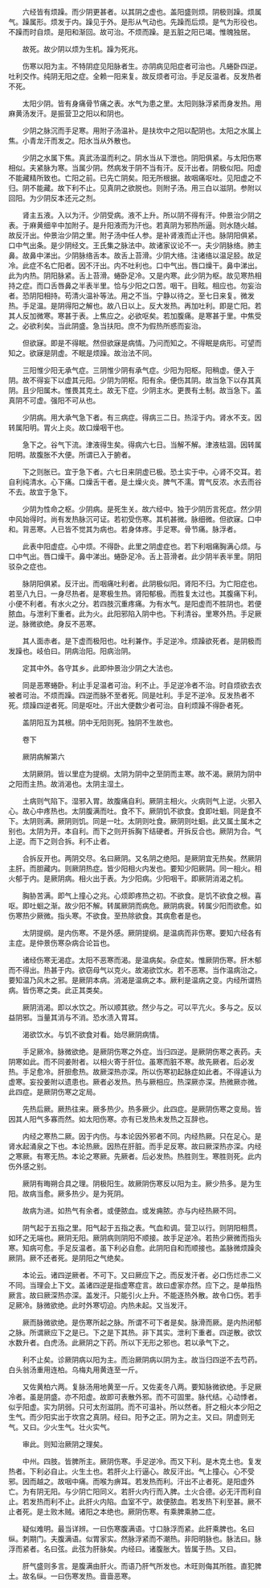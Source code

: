 <!-- { "loadSidebar": true } -->
　　六经皆有烦躁。而少阴更甚者。以其阴之虚也。盖阳盛则烦。阴极则躁。烦属气。躁属形。烦发于内。躁见于外。是形从气动也。先躁而后烦。是气为形役也。不躁而时自烦。是阳和渐回。故可治。不烦而躁。是五脏之阳已竭。惟魄独居。

　　故死。故少阴以烦为生机。躁为死兆。

　　伤寒以阳为主。不特阴症见阳脉者生。亦阴病见阳症者可治也。凡蜷卧四逆。吐利交作。纯阴无阳之症。全赖一阳来复。故反烦者可治。手足反温者。反发热者不死。

　　太阳少阴。皆有身痛骨节痛之表。水气为患之里。太阳则脉浮紧而身发热。用麻黄汤发汗。是振营卫之阳以和阴也。

　　少阴之脉沉而手足寒。用附子汤温补。是扶坎中之阳以配阴也。太阳之水属上焦。小青龙汗而发之。阳水当从外散也。

　　少阴之水属下焦。真武汤温而利之。阴水当从下泄也。阴阳俱紧。与太阳伤寒相似。夫紧脉为寒。当属少阴。然病发于阴不当有汗。反汗出者。阴极似阳。阳虚不能藏精所致也。亡阳之前。已先亡阴矣。阳无所根据。故咽痛呕吐。见阳虚之不归。阴不能藏。故下利不止。见真阴之欲脱也。则附子汤。用三白以滋阴。参附以回阳。为少阴反本还元之剂。

　　肾主五液。入以为汗。少阴受病。液不上升。所以阴不得有汗。仲景治少阴之表。于麻黄细辛中加附子。是升阳液而为汗也。若真阴为邪热所逼。则水随火越。故反汗出。仲景治少阴之里。附子汤中任人参。是补肾液而止汗也。脉阴阳俱紧。口中气出条。是少阴经文。王氏集之脉法中。故诸家议论不一。夫少阴脉络。肺主鼻。故鼻中涕出。少阴脉络舌本。故舌上苔滑。少阴大络。注诸络以温足胫。故足冷。此症不名亡阳者。因不汗出。内不吐利也。口中气出。唇口燥干。鼻中涕出。此为内热。阴阳脉紧。舌上苔滑。蜷卧足冷。又是内寒。此少阴为枢。故见寒热相持之症。而口舌唇鼻之半表半里。恰与少阳之口苦。咽干。目眩。相应也。勿妄治者。恐阴阳相持。苟清火温补等法。用之不当。宁静以待之。至七日来复。微发热。手足温。是阴得阳之解也。故八日以上。反大发热。再加吐利。即是亡阳。若其人反加微寒。寒甚于表。上焦应之。必欲呕矣。若加腹痛。是寒甚于里。中焦受之。必欲利矣。当此阴盛。急当扶阳。庶不为假热所惑而妄治。

　　但欲寐。即是不得眠。然但欲寐是病情。乃问而知之。不得眠是病形。可望而知之。欲寐是阴虚。不眠是烦躁。故治法不同。

　　三阳惟少阳无承气症。三阴惟少阴有承气症。少阳为阳枢。阳稍虚。便入于阴。故不得妄下以虚其元阳。少阴为阴枢。阳有余。便伤其阴。故当急下以存其真阴。且少阳属木。惟畏其克土。故无下症。少阴主水。更畏有土制。故当急下。盖真阴不可虚。强阳不可从也。

　　少阴病。用大承气急下者。有三病症。得病三二日。热淫于内。肾水不支。因转属阳明。胃火上炎。故口燥咽干也。

　　急下之。谷气下流。津液得生矣。得病六七日。当解不解。津液枯涸。因转属阳明。故腹胀不大便。所谓已入于腑者。

　　下之则胀已。宜于急下者。六七日来阴虚已极。恐土实于中。心肾不交耳。若自利纯清水。心下痛。口燥舌干者。是土燥火炎。脾气不濡。胃气反浓。水去而谷不去。故宜于急下。

　　少阴为性命之枢。少阴病。是死生关。故六经中。独于少阴历言死症。然少阴中风始得时。尚有发热脉沉可证。若初受伤寒。其机甚微。脉细微。但欲寐。口中和。背恶寒。人已皆不觉其为病也。若身体疼。手足寒。骨节痛。脉浮者。

　　此表中阳虚症。心中烦。不得卧。此里之阴虚症也。若下利咽痛胸满心烦。与口中气出。唇口燥干。鼻中涕出。蜷卧足冷。舌上苔滑者。此少阴半表半里。阴阳驳杂之症也。

　　脉阴阳俱紧。反汗出。而咽痛吐利者。此阴极似阳。肾阳不归。为亡阳症也。若至八九日。一身尽热者。是寒极生热。肾阳郁极。而胜复太过也。其腹痛下利。小便不利者。有水火之分。若四肢沉重疼痛。为有水气。是阳虚而不胜阴也。若便脓血。与泄利下重者。此为火。此阳邪陷入阴中也。下利清谷。里寒外热。手足厥逆。脉微欲绝。身反不恶寒。

　　其人面赤者。是下虚而极阳也。吐利兼作。手足逆冷。烦躁欲死者。是阴极而发躁也。岐伯曰。阴病治阳。阳病治阴。

　　定其中外。各守其乡。此即仲景治少阴之大法也。

　　同是恶寒蜷卧。利止手足温者可治。利不止。手足逆冷者不治。时自烦欲去衣被者可治。不烦而躁。四逆而脉不至者死。同是吐利。手足不逆冷。反发热者不死。烦躁四逆者死。同是呕吐。汗出大便数少者可治。自利烦躁不得卧者死。

　　盖阴阳互为其根。阴中无阳则死。独阴不生故也。

　　卷下

　　厥阴病解第六

　　太阴厥阴。皆以里症为提纲。太阴为阴中之至阴而主寒。故不渴。厥阴为阴中之阳而主热。故消渴也。太阴主湿土。

　　土病则气陷下。湿邪入胃。故腹痛自利。厥阴主相火。火病则气上逆。火邪入心。故心中疼热也。太阴腹满而吐。食不下。厥阴饥不欲食。食即吐蛔。同是食不下。太阴则满。厥阴则饥。同是一吐。太阴则吐食。厥阴则吐蛔。此又属土属木之别也。太阴为开。本自利。而下之则开拆胸下结硬者。开拆反合也。厥阴为合。气上逆。而下之则合拆。利不止者。

　　合拆反开也。两阴交尽。名曰厥阴。又名阴之绝阳。是厥阴宜无热矣。然厥阴主肝。而胆藏内。则厥阴热症。皆少阳相火内发也。要知少阳厥阴。同一相火。相火郁于内。是厥阴病。相火出于表。为少阳病。少阳咽干。即厥阴消渴之机。

　　胸胁苦满。即气上撞心之兆。心烦即疼热之初。不欲食。是饥不欲食之根。喜呕。即吐蛔之渐。故少阳不解。转属厥阴而病危。厥阴病衰。转属少阳而欲愈。如伤寒热少厥微。指头寒。不欲食。至热除欲食。其病愈者是也。

　　太阴提纲。是内伤寒。不是外感。厥阴提纲。是温病而非伤寒。要知六经各有主症。是仲景伤寒杂病合论旨也。

　　诸经伤寒无渴症。太阳不恶寒而渴。是温病矣。杂症矣。惟厥阴伤寒。肝木郁而不得出。热甚于内。欲窃母气以克火。故渴欲饮水。若不恶寒。当作温病治之。要知温乃风木之邪。是厥阴本病。消渴是温病之本。厥利是温病之变。内经所谓热病。皆伤寒之类。此正其类矣。

　　厥阴消渴。即以水饮之。所以顺其欲。然少与之。可以平亢火。多与之。反以益阴邪。当量其消与不消。恐水渍入胃耳。

　　渴欲饮水。与饥不欲食对看。始尽厥阴病情。

　　手足厥冷。脉微欲绝。是厥阴伤寒之外症。当归四逆。是厥阴伤寒之表药。夫阴寒如此。而不同姜附者。以相火寄于肝位。虽寒而脏不寒。故先厥者。后必发热。手足愈冷。肝胆愈热。故厥深热亦深。所以伤寒初起脉症如此者。不得遽认为虚寒。妄投姜附以遗患也。厥者必发热。热与厥相应。热深厥亦深。热微厥亦微。此四症。是厥阴伤寒之定局。

　　先热后厥。厥热往来。厥多热少。热多厥少。此四症。是厥阴伤寒之变局。皆因其人阳气多寡而然。如太阳伤寒。亦有已发热未发热之互辞也。

　　内经之寒热二厥。因于内伤。与本论因外邪者不同。内经热厥。只在足心。是肾水起涌泉之下也。本论热厥。因热在肝脏。而手足反寒。故曰厥深热亦深。内经之寒厥。有寒无热。本论之寒厥。先厥者。后必发热。热胜则生。寒胜则死。此内伤外感之别。

　　厥阴有晦朔合具之理。阴极阳生。故厥阴伤寒反以阳为主。厥少热多。是为生阳。故病当愈。厥多热少。是为死阴。

　　故病为进。如热气有余者。或便脓血。或发痈脓。亦与内经热厥不同。

　　阴气起于五指之里。阳气起于五指之表。气血和调。营卫以行。则阴阳相贯。如环之无端也。厥阴无阳。厥阴病则阴阳不顺接。故手足逆冷。若热少厥微而指头寒。知病可愈。手足反温者。虽下利必自愈。此阴阳自和而顺接也。盖脉微烦躁灸厥阴。厥不还者死。是阴阳之气绝矣。

　　本论云。诸四逆厥者。不可下。又曰厥应下之。而反发汗者。必口伤烂赤二义不同。当理会上下文。盖诸四逆是指虚寒症言。故曰虚家亦然。应下之。是单指热厥言。故曰厥深热亦深。盖发汗。只能引火上升。不能逐热外散。故令口伤。若手足厥冷。脉微欲绝。此时外寒切迫。内热未起。又当发汗。

　　厥而脉微欲绝。是伤寒所起之脉。所谓不可下者是矣。脉滑而厥。是内热闭郁之脉。所谓厥应下之是已。下之是下其热。非下其实。泄利下重者。四逆散。欲饮水数升者。白虎汤。此厥阴之下药。所以下无形之邪也。若以承气下之。

　　利不止矣。诊厥阴病以阳为主。而治厥阴病以阴为主。故当归四逆不去芍药。白头翁汤重用连柏。乌梅丸用黄连至一斤。

　　又佐黄柏六两。复脉汤用地黄至一斤。又佐麦冬八两。要知脉微欲绝。手足厥冷者。虽是阴盛。亦不阳虚。故即可表散外邪。而不可固里。脉代结。心动悸者。似乎阳虚。实为阴弱。只可太剂滋阴。而不可温补。所以然者。肝之相火本少阳之生气。而少阳实出于坎宫之真阴。经曰。阳予之正。阴为之主。又曰。阴虚则无气。又曰。少火生气。壮火实气。

　　审此。则知治厥阴之理矣。

　　中州。四肢。皆脾所主。厥阴伤寒。手足逆冷。而又下利。是木克土也。复发热者。下利必自止。火生土也。若肝火上行逼心。故反汗出。气上撞心。心不受邪。因而越之。故咽中痛。而喉为痹耳。若发热而利。汗出不止者死。是阳虚外亡。为有阴无阳。与少阴亡阳同义。若肝火内行而入脾。土火合德。必无汗而利自止。若发热而利不止。此肝火内陷。血室不宁。故便脓血。若发热下利至甚。厥不止者死。是土败木贼。诸阳之本绝也。厥阴伤寒。有乘脾乘肺二症。

　　疑似难明。最当详辨。一曰伤寒腹满语。寸口脉浮而紧。此肝乘脾也。名曰纵。刺期门。夫腹满语。似胃家实。然脉浮紧而不潮热。非阳明脉也。脉法曰。脉浮而紧者。名曰弦。此弦为肝脉矣。内经曰。诸腹胀大。皆属于热。又曰。

　　肝气盛则多言。是腹满由肝火。而语乃肝气所发也。木旺则侮其所胜。直犯脾土。故名纵。一曰伤寒发热。啬啬恶寒。


